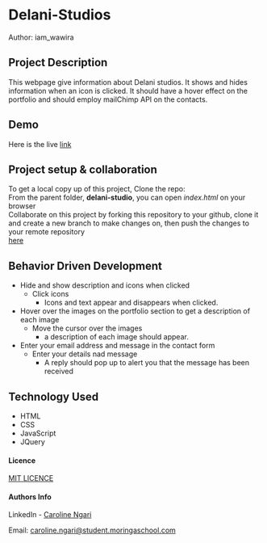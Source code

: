 # Delani-Studios
Author: iam_wawira

## Project Description
This webpage give information about Delani studios. It shows and hides information when an icon is clicked.
It should have a hover effect on the portfolio and should employ mailChimp API on the contacts.

## Demo
Here is the live [link]()

## Project setup & collaboration
To get a local copy up of this project, Clone the repo: <br>
From the parent folder, **delani-studio**, you can open *index.html* on your browser <br>
Collaborate on this project by forking this repository to your github, clone it and create a new branch to make changes on, then push the changes to your remote repository <br>
[here](https://github.com/carolinengari/delani-studio.git)



## Behavior Driven Development
* Hide and show description and icons when clicked
    * Click icons
       * Icons and text appear and disappears when clicked.
* Hover over the images on the portfolio section to get a description of each image
    * Move the cursor over the images
        * a description of each image should appear.
* Enter your email address and message in the contact form
    * Enter your details nad message
        * A reply should pop up to alert you that the message has been received

## Technology Used
* HTML 
* CSS 
* JavaScript 
* JQuery

#### Licence
[MIT LICENCE](https://github.com/carolinengari/mit-license)


#### Authors Info
LinkedIn - [Caroline Ngari](https://www.linkedin.com/in/caroline-ngari-450459125/)

Email: caroline.ngari@student.moringaschool.com
